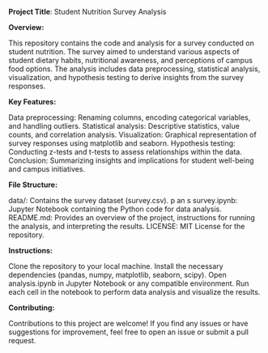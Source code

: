 **Project Title**:  Student Nutrition Survey Analysis

**Overview:**

This repository contains the code and analysis for a survey conducted on student nutrition. The survey aimed to understand various aspects of student dietary habits, nutritional awareness, and perceptions of campus food options. The analysis includes data preprocessing, statistical analysis, visualization, and hypothesis testing to derive insights from the survey responses.

**Key Features:**

Data preprocessing: Renaming columns, encoding categorical variables, and handling outliers.
Statistical analysis: Descriptive statistics, value counts, and correlation analysis.
Visualization: Graphical representation of survey responses using matplotlib and seaborn.
Hypothesis testing: Conducting z-tests and t-tests to assess relationships within the data.
Conclusion: Summarizing insights and implications for student well-being and campus initiatives.

**File Structure:**

data/: Contains the survey dataset (survey.csv).
p an s survey.ipynb: Jupyter Notebook containing the Python code for data analysis.
README.md: Provides an overview of the project, instructions for running the analysis, and interpreting the results.
LICENSE: MIT License for the repository.

**Instructions:**

Clone the repository to your local machine.
Install the necessary dependencies (pandas, numpy, matplotlib, seaborn, scipy).
Open analysis.ipynb in Jupyter Notebook or any compatible environment.
Run each cell in the notebook to perform data analysis and visualize the results.

**Contributing:**

Contributions to this project are welcome! If you find any issues or have suggestions for improvement, feel free to open an issue or submit a pull request.
